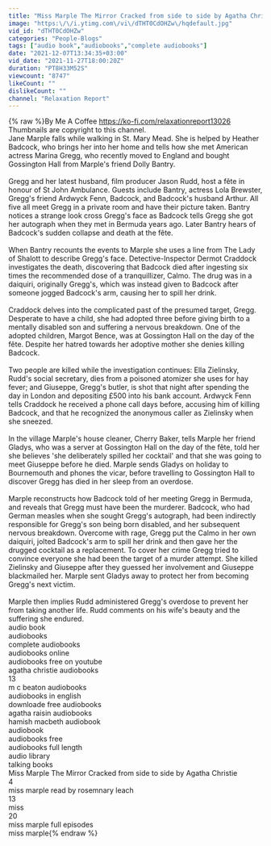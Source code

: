 ```yaml
---
title: "Miss Marple The Mirror Cracked from side to side by Agatha Christie"
image: "https:\/\/i.ytimg.com\/vi\/dTHT0CdOHZw\/hqdefault.jpg"
vid_id: "dTHT0CdOHZw"
categories: "People-Blogs"
tags: ["audio book","audiobooks","complete audiobooks"]
date: "2021-12-07T13:34:35+03:00"
vid_date: "2021-11-27T18:00:20Z"
duration: "PT8H33M52S"
viewcount: "8747"
likeCount: ""
dislikeCount: ""
channel: "Relaxation Report"
---
```

{% raw %}By Me A Coffee  <a rel="nofollow" target="blank" href="https://ko-fi.com/relaxationreport13026">https://ko-fi.com/relaxationreport13026</a><br />Thumbnails are copyright to this channel.<br />Jane Marple falls while walking in St. Mary Mead. She is helped by Heather Badcock, who brings her into her home and tells how she met American actress Marina Gregg, who recently moved to England and bought Gossington Hall from Marple's friend Dolly Bantry.<br /><br />Gregg and her latest husband, film producer Jason Rudd, host a fête in honour of St John Ambulance. Guests include Bantry, actress Lola Brewster, Gregg's friend Ardwyck Fenn, Badcock, and Badcock's husband Arthur. All five all meet Gregg in a private room and have their picture taken. Bantry notices a strange look cross Gregg's face as Badcock tells Gregg she got her autograph when they met in Bermuda years ago. Later Bantry hears of Badcock's sudden collapse and death at the fête.<br /><br />When Bantry recounts the events to Marple she uses a line from The Lady of Shalott to describe Gregg's face. Detective-Inspector Dermot Craddock investigates the death, discovering that Badcock died after ingesting six times the recommended dose of a tranquillizer, Calmo. The drug was in a daiquiri, originally Gregg's, which was instead given to Badcock after someone jogged Badcock's arm, causing her to spill her drink.<br /><br />Craddock delves into the complicated past of the presumed target, Gregg. Desperate to have a child, she had adopted three before giving birth to a mentally disabled son and suffering a nervous breakdown. One of the adopted children, Margot Bence, was at Gossington Hall on the day of the fête. Despite her hatred towards her adoptive mother she denies killing Badcock.<br /><br />Two people are killed while the investigation continues: Ella Zielinsky, Rudd's social secretary, dies from a poisoned atomizer she uses for hay fever; and Giuseppe, Gregg's butler, is shot that night after spending the day in London and depositing £500 into his bank account. Ardwyck Fenn tells Craddock he received a phone call days before, accusing him of killing Badcock, and that he recognized the anonymous caller as Zielinsky when she sneezed.<br /><br />In the village Marple's house cleaner, Cherry Baker, tells Marple her friend Gladys, who was a server at Gossington Hall on the day of the fête, told her she believes 'she deliberately spilled her cocktail' and that she was going to meet Giuseppe before he died. Marple sends Gladys on holiday to Bournemouth and phones the vicar, before travelling to Gossington Hall to discover Gregg has died in her sleep from an overdose.<br /><br />Marple reconstructs how Badcock told of her meeting Gregg in Bermuda, and reveals that Gregg must have been the murderer. Badcock, who had German measles when she sought Gregg's autograph, had been indirectly responsible for Gregg's son being born disabled, and her subsequent nervous breakdown. Overcome with rage, Gregg put the Calmo in her own daiquiri, jolted Badcock's arm to spill her drink and then gave her the drugged cocktail as a replacement. To cover her crime Gregg tried to convince everyone she had been the target of a murder attempt. She killed Zielinsky and Giuseppe after they guessed her involvement and Giuseppe blackmailed her. Marple sent Gladys away to protect her from becoming Gregg's next victim.<br /><br />Marple then implies Rudd administered Gregg's overdose to prevent her from taking another life. Rudd comments on his wife's beauty and the suffering she endured.<br />audio book<br />audiobooks<br />complete audiobooks<br />audiobooks online<br />audiobooks free on youtube<br />agatha christie audiobooks<br />13<br />m c beaton audiobooks<br />audiobooks in english<br />downloade free audiobooks<br />agatha raisin audiobooks<br />hamish macbeth audiobook<br />audiobook<br />audiobooks free<br />audiobooks full length<br />audio library<br />talking books<br />Miss Marple The Mirror Cracked from side to side by Agatha Christie<br />4<br />miss marple read by rosemnary leach<br />13<br />miss<br />20<br />miss marple full episodes<br />miss marple{% endraw %}
